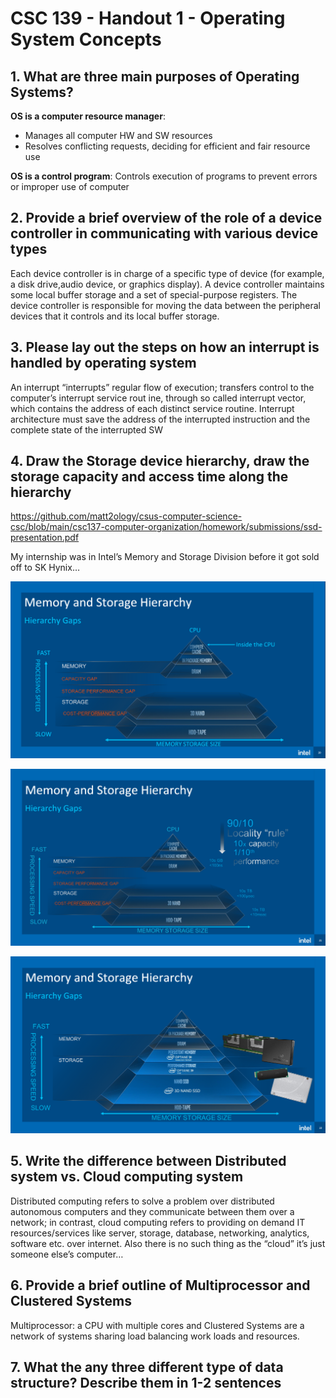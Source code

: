 # CSC 139 - Handout 1 - Operating System Concepts

## 1. What are three main purposes of Operating Systems?

**OS is a computer resource manager**:

- Manages all computer HW and SW resources
- Resolves conflicting requests, deciding for efficient and fair resource use

**OS is a control program**: Controls execution of programs to prevent errors
or improper use of computer

## 2. Provide a brief overview of the role of a device controller in communicating with various device types

Each device controller is in charge of a specific type of device (for example,
a disk drive,audio device, or graphics display). A device controller maintains
some local buffer storage and a set of special-purpose registers. The device
controller is responsible for moving the data between the peripheral devices
that it controls and its local buffer storage.

## 3. Please lay out the steps on how an interrupt is handled by operating system

An interrupt “interrupts” regular flow of execution; transfers control to the
computer’s interrupt service rout ine, through so called interrupt vector,
which contains the address of each distinct service routine. Interrupt
architecture must save the address of the interrupted instruction and the
complete state of the interrupted SW

## 4. Draw the Storage device hierarchy, draw the storage capacity and access time along the hierarchy

<https://github.com/matt2ology/csus-computer-science-csc/blob/main/csc137-computer-organization/homework/submissions/ssd-presentation.pdf>

My internship was in Intel’s Memory and Storage Division before it got sold
off to SK Hynix…

![Memory and Storage Hierarchy Gaps](../_markdown_attachments/hw01_hierarchy_gaps_01.png)

![90/10 Locality "rule"](../_markdown_attachments/hw01_hierarchy_gaps_02.png)

![Memory and Storage Hierarchy Gaps fixed with Intel Optane](../_markdown_attachments/hw01_hierarchy_gaps_03.png)

## 5. Write the difference between Distributed system vs. Cloud computing system

Distributed computing refers to solve a problem over distributed autonomous
computers and they communicate between them over a network; in contrast, cloud
computing refers to providing on demand IT resources/services like server,
storage, database, networking, analytics, software etc. over internet. Also
there is no such thing as the “cloud” it’s just someone else’s computer…

## 6. Provide a brief outline of Multiprocessor and Clustered Systems

Multiprocessor: a CPU with multiple cores and Clustered Systems are a network
of systems sharing load balancing work loads and resources.

## 7. What the any three different type of data structure? Describe them in 1-2 sentences
